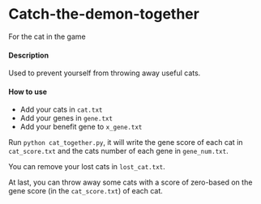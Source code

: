 # Catch-the-demon-together
For the cat in the game

#### Description

Used to prevent yourself from throwing away useful cats.

#### How to use

 - Add your cats in `cat.txt`
 - Add your genes in `gene.txt`
 - Add your benefit gene to `x_gene.txt`

Run `python cat_together.py`, it will write the gene score of each cat in `cat_score.txt` and the cats number of each gene in `gene_num.txt`.

You can remove your lost cats in `lost_cat.txt`.

At last, you can throw away some cats with a score of zero-based on the gene score (in the `cat_score.txt`) of each cat.
